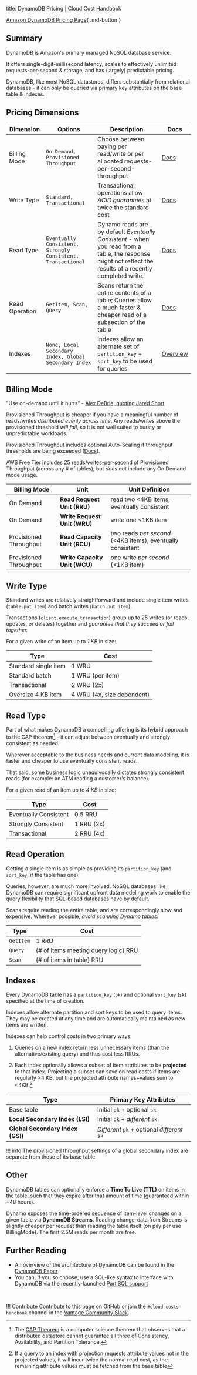title: DynamoDB Pricing | Cloud Cost Handbook

[Amazon DynamoDB Pricing Page](https://aws.amazon.com/dynamodb/pricing/){ .md-button }

## Summary

DynamoDB is Amazon's primary managed NoSQL database service.

It offers single-digit-millisecond latency, scales to effectively unlimited requests-per-second & storage, and has (largely) predictable pricing.

DynamoDB, like most NoSQL datastores, differs substantially from relational databases - it can only be queried via primary key attributes on the base table & indexes.

## Pricing Dimensions

| Dimension      | Options                                                     | Description                                                                                                                                                 | Docs                                                                                                                               |
|----------------|-------------------------------------------------------------|-------------------------------------------------------------------------------------------------------------------------------------------------------------|------------------------------------------------------------------------------------------------------------------------------------|
| Billing Mode   | `On Demand, Provisioned Throughput`                         | Choose between paying per read/write or per allocated requests-per-second-throughput                                                                        | [Docs](https://docs.aws.amazon.com/amazondynamodb/latest/developerguide/HowItWorks.ReadWriteCapacityMode.html#HowItWorks.OnDemand) |
| Write Type     | `Standard, Transactional`                                   | Transactional operations allow *ACID guarantees* at twice the standard cost                                                                                 | [Docs](https://aws.amazon.com/blogs/aws/new-amazon-dynamodb-transactions/)                                                         |
| Read Type      | `Eventually Consistent, Strongly Consistent, Transactional` | Dynamo reads are by default *Eventually Consistent* - when you read from a table, the response might not reflect the results of a recently completed write. | [Docs](https://docs.aws.amazon.com/amazondynamodb/latest/developerguide/HowItWorks.ReadConsistency.html)                           |
| Read Operation | `GetItem, Scan, Query`                                      | Scans return the entire contents of a table; Queries allow a much faster & cheaper read of a subsection of the table                                        | [Docs](https://docs.aws.amazon.com/amazondynamodb/latest/developerguide/bp-query-scan.html)                                        |
| Indexes        | `None, Local Secondary Index, Global Secondary Index`       | Indexes allow an alternate set of `partition_key` + `sort_key` to be used for queries                                                                       | [Overview](https://www.dynamodbguide.com/secondary-indexes/)                                                                       |


## Billing Mode

"Use on-demand until it hurts" - [Alex DeBrie, quoting Jared Short](https://twitter.com/geoff_baskwill/status/1421181922097737729)

Provisioned Throughput is cheaper if you have a meaningful number of reads/writes *distributed evenly across time*. Any reads/writes above the provisioned threshold *will fail*, so it is not well suited to bursty or unpredictable workloads.

Provisioned Throughput includes optional Auto-Scaling if throughput thresholds are being exceeded ([Docs](https://docs.aws.amazon.com/amazondynamodb/latest/developerguide/AutoScaling.html)).

[AWS Free Tier](https://aws.amazon.com/free) includes 25 reads/writes-per-second of Provisioned Throughput (across any # of tables), but *does not* include any On Demand mode usage.

| Billing Mode           | Unit                          | Unit Definition                                            |
|------------------------|-------------------------------|------------------------------------------------------------|
| On Demand              | **Read Request Unit (RRU)**   | read two <4KB items, eventually consistent                 |
| On Demand              | **Write Request Unit (WRU)**  | write one <1KB item                                        |
| Provisioned Throughput | **Read Capacity Unit (RCU)**  | two reads *per second* (<4KB items), eventually consistent |
| Provisioned Throughput | **Write Capacity Unit (WCU)** | one write *per second* (<1KB item)                         |


## Write Type

Standard writes are relatively straightforward and include single item writes (`table.put_item`) and batch writes (`batch.put_item`).

Transactions (`client.execute_transaction`) group up to 25 writes (or reads, updates, or deletes) together and *guarantee that they succeed or fail together.*

For a given write of an item up to *1 KB* in size:

| Type                 | Cost                       |
|----------------------|----------------------------|
| Standard single item | 1 WRU                      |
| Standard batch       | 1 WRU (per item)           |
| Transactional        | 2 WRU (2x)                 |
| Oversize 4 KB item   | 4 WRU (4x, size dependent) |


## Read Type

Part of what makes DynamoDB a compelling offering is its hybrid approach to the CAP theorem[^1] - it can adjust between eventually and strongly consistent as needed.

Wherever acceptable to the business needs and current data modeling, it is faster and cheaper to use eventually consistent reads.

That said, some business logic unequivocally dictates strongly consistent reads (for example: an ATM reading a customer's balance).

For a given read of an item up to *4 KB* in size:

| Type                  | Cost       |
|-----------------------|------------|
| Eventually Consistent | 0.5 RRU    |
| Strongly Consistent   | 1 RRU (2x) |
| Transactional         | 2 RRU (4x) |


## Read Operation


Getting a single item is as simple as providing its `partition_key` (and `sort_key`, if the table has one)

Queries, however, are much more involved. NoSQL databases like DynamoDB can require significant upfront data modeling work to enable the query flexibility that SQL-based databases have by default.

Scans require reading the entire table, and are correspondingly slow and expensive. Wherever possible, *avoid scanning Dynamo tables.*

| Type      | Cost                                 |
|-----------|--------------------------------------|
| `GetItem` | 1 RRU                                |
| `Query`   | {# of items meeting query logic} RRU |
| `Scan`    | {# of items in table} RRU            |


## Indexes

Every DynamoDB table has a `partition_key` (`pk`) and optional `sort_key` (`sk`) specified at the time of creation.

Indexes allow alternate partition and sort keys to be used to query items. They may be created at any time and are automatically maintained as new items are written.

Indexes can help control costs in two primary ways:

1. Queries on a new index return less unnecessary items (than the alternative/existing query) and thus cost less RRUs.

2. Each index optionally allows a subset of item attributes to be **projected** to that index. Projecting a subset can save on read costs if items are regularly >4 KB, but the projected attribute names+values sum to <4KB.[^2]

| Type                             | Primary Key Attributes                       |
|----------------------------------|----------------------------------------------|
| Base table                       | Initial `pk` + optional `sk`                 |
| **Local Secondary Index (LSI)**  | Initial `pk` + *different* `sk`              |
| **Global Secondary Index (GSI)** | *Different* `pk` + optional *different* `sk` |

!!! info
    The provisioned throughput settings of a global secondary index are separate from those of its base table

## Other

DynamoDB tables can optionally enforce a **Time To Live (TTL)** on items in the table, such that they expire after that amount of time (guaranteed within +48 hours).

Dynamo exposes the time-ordered sequence of item-level changes on a given table via **DynamoDB Streams**. Reading change-data from Streams is slightly cheaper per request than reading the table itself (on pay per use BillingMode). The first 2.5M reads per month are free.

## Further Reading

* An overview of the architecture of DynamoDB can be found in the [DynamoDB Paper](https://www.allthingsdistributed.com/files/amazon-dynamo-sosp2007.pdf)
* You can, if you so choose, use a SQL-like syntax to interface with DynamoDB via the recently-launched [PartiSQL support](https://aws.amazon.com/about-aws/whats-new/2020/11/you-now-can-use-a-sql-compatible-query-language-to-query-insert-update-and-delete-table-data-in-amazon-dynamodb/)


<br/>


[^1]: The [CAP Theorem](https://en.wikipedia.org/wiki/CAP_theorem) is a computer science theorem that observes that a distributed datastore cannot guarantee all three of Consistency, Availability, and Partition Tolerance.

[^2]: If a query to an index with projection requests attribute values not in the projected values, it will incur twice the normal read cost, as the remaining attribute values must be fetched from the base table

!!! Contribute
    Contribute to this page on [GitHub](https://github.com/vantage-sh/handbook) or join the `#cloud-costs-handbook` channel in the [Vantage Community Slack](https://join.slack.com/t/vantagecommunity/shared_invite/zt-oey52myv-gq4AWRKkX25kjp1UGziPTw).